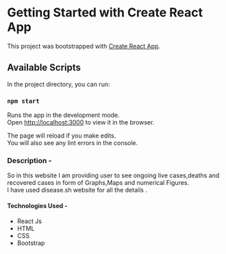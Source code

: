 # Getting Started with Create React App

This project was bootstrapped with [Create React App](https://github.com/facebook/create-react-app).

## Available Scripts

In the project directory, you can run:

### `npm start`

Runs the app in the development mode.\
Open [http://localhost:3000](http://localhost:3000) to view it in the browser.

The page will reload if you make edits.\
You will also see any lint errors in the console.

### Description - 
So in this website I am providing user to see ongoing live cases,deaths and recovered cases in form of Graphs,Maps and numerical Figures.</br>
I have used disease.sh website for all the details 
.

#### Technologies Used - 
<ul>
  <li>React Js</li>
  <li>HTML</li>
  <li>CSS</li>
  <li>Bootstrap</li>
</ul>
